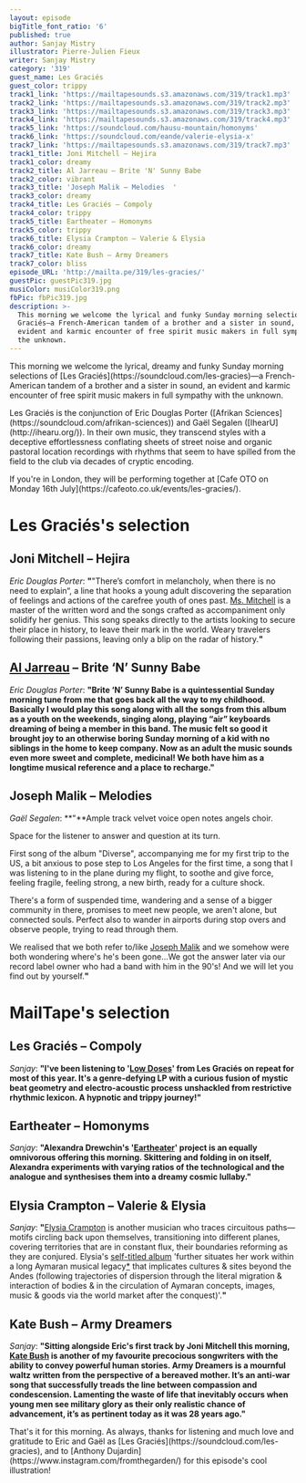 ```yaml
---
layout: episode
bigTitle_font_ratio: '6'
published: true
author: Sanjay Mistry
illustrator: Pierre-Julien Fieux
writer: Sanjay Mistry
category: '319'
guest_name: Les Graciés
guest_color: trippy
track1_link: 'https://mailtapesounds.s3.amazonaws.com/319/track1.mp3'
track2_link: 'https://mailtapesounds.s3.amazonaws.com/319/track2.mp3'
track3_link: 'https://mailtapesounds.s3.amazonaws.com/319/track3.mp3'
track4_link: 'https://mailtapesounds.s3.amazonaws.com/319/track4.mp3'
track5_link: 'https://soundcloud.com/hausu-mountain/homonyms'
track6_link: 'https://soundcloud.com/eande/valerie-elysia-x'
track7_link: 'https://mailtapesounds.s3.amazonaws.com/319/track7.mp3'
track1_title: Joni Mitchell – Hejira
track1_color: dreamy
track2_title: Al Jarreau – Brite 'N' Sunny Babe
track2_color: vibrant
track3_title: 'Joseph Malik – Melodies  '
track3_color: dreamy
track4_title: Les Graciés – Compoly
track4_color: trippy
track5_title: Eartheater – Homonyms
track5_color: trippy
track6_title: Elysia Crampton – Valerie & Elysia
track6_color: dreamy
track7_title: Kate Bush – Army Dreamers
track7_color: bliss
episode_URL: 'http://mailta.pe/319/les-gracies/'
guestPic: guestPic319.jpg
musiColor: musiColor319.png
fbPic: fbPic319.jpg
description: >-
  This morning we welcome the lyrical and funky Sunday morning selections of Les
  Graciés—a French-American tandem of a brother and a sister in sound, an
  evident and karmic encounter of free spirit music makers in full sympathy with
  the unknown.
---
```

<p id="introduction">This morning we welcome the lyrical, dreamy and funky Sunday morning selections of [Les Graciés](https://soundcloud.com/les-gracies)—a French-American tandem of a brother and a sister in sound, an evident and karmic encounter of free spirit music makers in full sympathy with the unknown.</p>
<p>Les Graciés is the conjunction of Eric Douglas Porter ([Afrikan Sciences](https://soundcloud.com/afrikan-sciences)) and Gaël Segalen ([IhearU](http://ihearu.org/)). In their own music, they transcend styles with a deceptive effortlessness conflating sheets of street noise and organic pastoral location recordings with rhythms that seem to have spilled from the field to the club via decades of cryptic encoding.</p>
<p> If you're in London, they will be performing together at [Cafe OTO on Monday 16th July](https://cafeoto.co.uk/events/les-gracies/).</p>


# Les Graciés's selection


## Joni Mitchell – Hejira
_Eric Douglas Porter_: **"**"There’s comfort in melancholy, when there is no need to explain“, a line that hooks a young adult discovering the separation of feelings and actions of the carefree youth of ones past. [Ms. Mitchell](http://jonimitchell.com/) is a master of the written word and the songs crafted as accompaniment only solidify her genius. This song speaks directly to the artists looking to secure their place in history, to leave their mark in the world. Weary travelers following their passions, leaving only a blip on the radar of history.**"**

## [Al Jarreau](http://aljarreau.com/) – Brite ‘N’ Sunny Babe
_Eric Douglas Porter_: **"**Brite ‘N’ Sunny Babe is a quintessential Sunday morning tune from me that goes back all the way to my childhood. Basically I would play this song along with all the songs from this album as a youth on the weekends, singing along, playing “air” keyboards dreaming of being a member in this band. The music felt so good it brought joy to an otherwise boring Sunday morning of a kid with no siblings in the home to keep company. Now as an adult the music sounds even more sweet and complete, medicinal! We both have him as a longtime musical reference and a place to recharge.**"**

## Joseph Malik – Melodies
_Gaël Segalen_: **"**Ample track velvet voice open notes angels choir.

Space for the listener to answer and question at its turn.

First song of the album "Diverse", accompanying me for my first trip to the US, a bit anxious to pose step to Los Angeles for the first time, a song that I was listening to in the plane during my flight, to soothe and give force, feeling fragile, feeling strong, a new birth, ready for a culture shock.

There's a form of suspended time, wandering and a sense of a bigger community in there, promises to meet new people, we aren't alone, but connected souls. Perfect also to wander in airports during stop overs and observe people, trying to read through them. 

We realised that we both refer to/like [Joseph Malik](https://www.discogs.com/artist/31916-Joseph-Malik) and we somehow were both wondering where's he's been gone...We got the answer later via our record label owner who had a band with him in the 90's! And we will let you find out by yourself.**"**


# MailTape's selection

## Les Graciés – Compoly
_Sanjay_: **"**I've been listening to '[Low Doses](https://firecrackerrecordings.bandcamp.com/album/firec020-low-doses)' from Les Graciés on repeat for most of this year. It's a genre-defying LP with a curious fusion of mystic beat geometry and electro-acoustic process unshackled from restrictive rhythmic lexicon. A hypnotic and trippy journey!**"**

## Eartheater – Homonyms
_Sanjay_: **"**Alexandra Drewchin's '[Eartheater](http://www.eartheater.solar/)' project is an equally omnivorous offering this morning. Skittering and folding in on itself, Alexandra experiments with varying ratios of the technological and the analogue and synthesises them into a dreamy cosmic lullaby.**"**

##  Elysia Crampton – Valerie & Elysia
_Sanjay_: **"**[Elysia Crampton](https://soundcloud.com/eande/) is another musician who traces circuitous paths—motifs circling back upon themselves, transitioning into different planes, covering territories that are in constant flux, their boundaries reforming as they are conjured. Elysia's [self-titled album](https://breakworldrecords.bandcamp.com/album/elysia-crampton-3) 'further situates her work within a long Aymaran musical legacy[*](https://breakworldrecords.bandcamp.com/album/elysia-crampton-3) that implicates cultures & sites beyond the Andes (following trajectories of dispersion through the literal migration & interaction of bodies & in the circulation of Aymaran concepts, images, music & goods via the world market after the conquest)'.**"**

## Kate Bush – Army Dreamers
_Sanjay_: **"**Sitting alongside Eric's first track by Joni Mitchell this morning, [Kate Bush](http://katebush.com/) is another of my favourite precocious songwriters with the ability to convey powerful human stories. Army Dreamers is a mournful waltz written from the perspective of a bereaved mother. It’s an anti-war song that successfully treads the line between compassion and condescension. Lamenting the waste of life that inevitably occurs when young men see military glory as their only realistic chance of advancement, it’s as pertinent today as it was 28 years ago.**"**

<p id="outroduction">That's it for this morning. As always, thanks for listening and much love and gratitude to Eric and Gaël as [Les Graciés](https://soundcloud.com/les-gracies), and to [Anthony Dujardin](https://www.instagram.com/fromthegarden/) for this episode's cool illustration!</p>
